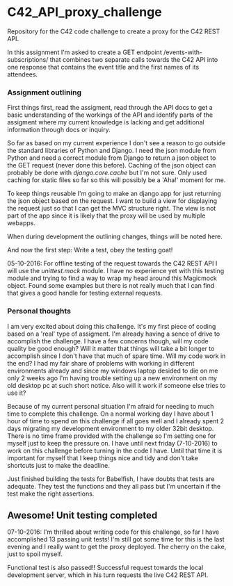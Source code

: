 # C42_API_proxy_challenge
Repository for the C42 code challenge to create a proxy for the C42 REST API.

In this assignment I'm asked to create a GET endpoint /events-with-subscriptions/ that combines two separate calls towards the C42 API into one response that contains the event title and the first names of its attendees.

### Assignment outlining
First things first, read the assigment, read through the API docs to get a basic understanding of the workings of the API and identify parts of the assigment where my current knowledge is lacking and get additional information through docs or inquiry.

So far as based on my current experience I don't see a reason to go outside the standard libraries of Python and Django. I need the json module from Python and need a correct module from Django to return a json object to the GET request (never done this before). Caching of the json object can probably be done with *django.core.cache* but I'm not sure. Only used caching for static files so far so this will possibly be a 'Aha!' moment for me.

To keep things reusable I'm going to make an django app for just returning the json object based on the request. I want to build a view for displaying the request just so that I can get the MVC structure right. The view is not part of the app since it is likely that the proxy will be used by multiple webapps.

When during development the outlining changes, things will be noted here.

And now the first step: Write a test, obey the testing goat!

05-10-2016: For offline testing of the request towards the C42 REST API I will use the *unittest.mock* module. I have no experience yet with this testing module and trying to find a way to wrap my head around this Magicmock object.
Found some examples but there is not really much that I can find that gives a good handle for testing external requests.

### Personal thoughts
I am very excited about doing this challenge. It's my first piece of coding based on a 'real' type of assigment. I'm already having a sence of drive to accomplish the challenge. I have a few concerns though, will my code quality be good enough? Will it matter that things will take a bit longer to accomplish since I don't have that much of spare time.
Will my code work in the end? I had my fair share of problems with working in different environments already and since my windows laptop desided to die on me only 2 weeks ago I'm having trouble setting up a new environment on my old desktop pc at such short notice. Also will it work if someone else tries to use it?

Because of my current personal situation I'm afraid for needing to much time to complete this challenge. On a normal working day I have about 1 hour of time to spend on this challenge if all goes well and I already spent 2 days migrating my development environment to my older 32bit desktop. There is no time frame provided with the challenge so I'm setting one for myself just to keep the pressure on.
I have until next friday (7-10-2016) to work on this challenge before turning in the code I have. Until that time it is important for myself that I keep things nice and tidy and don't take shortcuts just to make the deadline.

Just finished building the tests for Babelfish, I have doubts that tests are adequate. They test the functions and they all pass but I'm uncertain if the test make the right assertions.

## Awesome! Unit testing completed
07-10-2016: I'm thrilled about writing code for this challenge, so far I have accomplished 13 passing unit tests!
I'm still got some time for this is the last evening and I really want to get the proxy deployed. The cherry on the cake, just to spoil myself.

Functional test is also passed!! Successful request towards the local development server, which in his turn requests the live C42 REST API.
